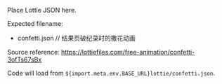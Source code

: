 Place Lottie JSON here.

Expected filename:
- confetti.json  // 结果页破纪录时的撒花动画

Source reference: https://lottiefiles.com/free-animation/confetti-3ofTs67sBx

Code will load from `${import.meta.env.BASE_URL}lottie/confetti.json`.

